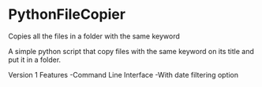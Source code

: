 # PythonFileCopier
Copies all the files in a folder with the same keyword

A simple python script that copy files with the same keyword on its title and put it in a folder. 

Version 1
Features 
-Command Line Interface
-With date filtering option
